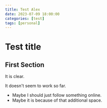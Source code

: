 ```yaml
---
title: Test Alex
date: 2023-07-09 18:00:00
categories: [test]
tags: [personal]
---
```


# Test title

## First Section

It is clear.

It doesn't seem to work so far.

* Maybe I should just follow something online.
* Maybe it is because of that additional space.